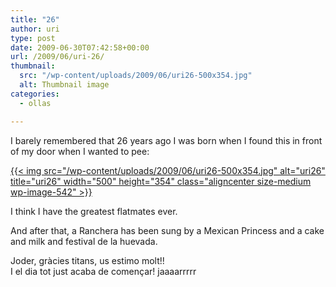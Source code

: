 ```yaml
---
title: "26"
author: uri
type: post
date: 2009-06-30T07:42:58+00:00
url: /2009/06/uri-26/
thumbnail:
  src: "/wp-content/uploads/2009/06/uri26-500x354.jpg"
  alt: Thumbnail image
categories:
  - ollas

---
```

I barely remembered that 26 years ago I was born when I found this in front of my door when I wanted to pee:

[{{< img src="/wp-content/uploads/2009/06/uri26-500x354.jpg" alt="uri26" title="uri26" width="500" height="354" class="aligncenter size-medium wp-image-542" >}}][1]

I think I have the greatest flatmates ever.

And after that, a Ranchera has been sung by a Mexican Princess and a cake and milk and festival de la huevada.

Joder, gràcies titans, us estimo molt!!  
I el dia tot just acaba de començar! jaaaarrrrr

 [1]: /wp-content/uploads/2009/06/uri26.jpg